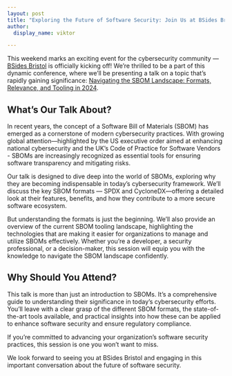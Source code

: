 ```yaml
---
layout: post
title: "Exploring the Future of Software Security: Join Us at BSides Bristol"
author:
  display_name: viktor

---
```


This weekend marks an exciting event for the cybersecurity community — [BSides Bristol](https://www.bsidesbristol.org.uk/) is officially kicking off! We’re thrilled to be a part of this dynamic conference, where we’ll be presenting a talk on a topic that’s rapidly gaining significance: [Navigating the SBOM Landscape: Formats, Relevance, and Tooling in 2024](https://pretalx.com/bsides-bristol-2024/talk/EX8YC8/).

## What’s Our Talk About?

In recent years, the concept of a Software Bill of Materials (SBOM) has emerged as a cornerstone of modern cybersecurity practices. With growing global attention—highlighted by the US executive order aimed at enhancing national cybersecurity and the UK’s Code of Practice for Software Vendors - SBOMs are increasingly recognized as essential tools for ensuring software transparency and mitigating risks.

Our talk is designed to dive deep into the world of SBOMs, exploring why they are becoming indispensable in today’s cybersecurity framework. We’ll discuss the key SBOM formats — SPDX and CycloneDX—offering a detailed look at their features, benefits, and how they contribute to a more secure software ecosystem.

But understanding the formats is just the beginning. We’ll also provide an overview of the current SBOM tooling landscape, highlighting the technologies that are making it easier for organizations to manage and utilize SBOMs effectively. Whether you’re a developer, a security professional, or a decision-maker, this session will equip you with the knowledge to navigate the SBOM landscape confidently.

## Why Should You Attend?

This talk is more than just an introduction to SBOMs. It’s a comprehensive guide to understanding their significance in today’s cybersecurity efforts. You’ll leave with a clear grasp of the different SBOM formats, the state-of-the-art tools available, and practical insights into how these can be applied to enhance software security and ensure regulatory compliance.

If you’re committed to advancing your organization’s software security practices, this session is one you won’t want to miss.

We look forward to seeing you at BSides Bristol and engaging in this important conversation about the future of software security.

